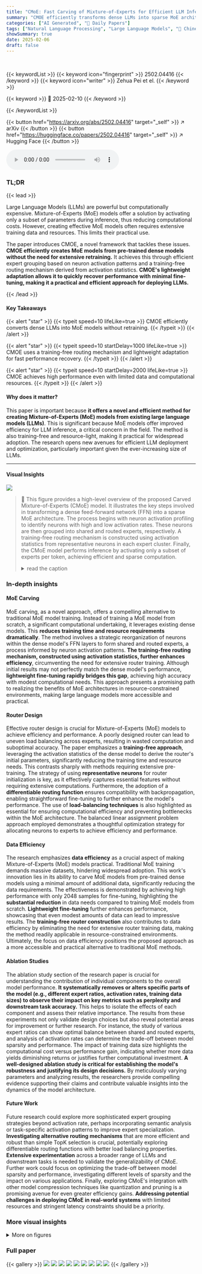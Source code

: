 ```yaml
---
title: "CMoE: Fast Carving of Mixture-of-Experts for Efficient LLM Inference"
summary: "CMOE efficiently transforms dense LLMs into sparse MoE architectures via expert carving, enabling fast inference without extensive retraining."
categories: ["AI Generated", "🤗 Daily Papers"]
tags: ["Natural Language Processing", "Large Language Models", "🏢 Chinese University of Hong Kong",]
showSummary: true
date: 2025-02-06
draft: false
---
```


<br>

{{< keywordList >}}
{{< keyword icon="fingerprint" >}} 2502.04416 {{< /keyword >}}
{{< keyword icon="writer" >}} Zehua Pei et el. {{< /keyword >}}
 
{{< keyword >}} 🤗 2025-02-10 {{< /keyword >}}
 
{{< /keywordList >}}

{{< button href="https://arxiv.org/abs/2502.04416" target="_self" >}}
↗ arXiv
{{< /button >}}
{{< button href="https://huggingface.co/papers/2502.04416" target="_self" >}}
↗ Hugging Face
{{< /button >}}



<audio controls>
    <source src="https://ai-paper-reviewer.com/2502.04416/podcast.wav" type="audio/wav">
    Your browser does not support the audio element.
</audio>


### TL;DR


{{< lead >}}

Large Language Models (LLMs) are powerful but computationally expensive. Mixture-of-Experts (MoE) models offer a solution by activating only a subset of parameters during inference, thus reducing computational costs.  However, creating effective MoE models often requires extensive training data and resources. This limits their practical use. 

The paper introduces CMOE, a novel framework that tackles these issues.  **CMOE efficiently creates MoE models from pre-trained dense models without the need for extensive retraining.** It achieves this through efficient expert grouping based on neuron activation patterns and a training-free routing mechanism derived from activation statistics.  **CMOE's lightweight adaptation allows it to quickly recover performance with minimal fine-tuning, making it a practical and efficient approach for deploying LLMs.**

{{< /lead >}}


#### Key Takeaways

{{< alert "star" >}}
{{< typeit speed=10 lifeLike=true >}} CMOE efficiently converts dense LLMs into MoE models without retraining. {{< /typeit >}}
{{< /alert >}}

{{< alert "star" >}}
{{< typeit speed=10 startDelay=1000 lifeLike=true >}} CMOE uses a training-free routing mechanism and lightweight adaptation for fast performance recovery. {{< /typeit >}}
{{< /alert >}}

{{< alert "star" >}}
{{< typeit speed=10 startDelay=2000 lifeLike=true >}} CMOE achieves high performance even with limited data and computational resources. {{< /typeit >}}
{{< /alert >}}

#### Why does it matter?
This paper is important because **it offers a novel and efficient method for creating Mixture-of-Experts (MoE) models from existing large language models (LLMs)**.  This is significant because MoE models offer improved efficiency for LLM inference, a critical concern in the field. The method is also training-free and resource-light, making it practical for widespread adoption.  The research opens new avenues for efficient LLM deployment and optimization, particularly important given the ever-increasing size of LLMs.

------
#### Visual Insights



![](https://arxiv.org/html/2502.04416/x1.png)

> 🔼 This figure provides a high-level overview of the proposed Carved Mixture-of-Experts (CMoE) model.  It illustrates the key steps involved in transforming a dense feed-forward network (FFN) into a sparse MoE architecture.  The process begins with neuron activation profiling to identify neurons with high and low activation rates.  These neurons are then grouped into shared and routed experts, respectively. A training-free routing mechanism is constructed using activation statistics from representative neurons in each expert cluster. Finally, the CMoE model performs inference by activating only a subset of experts per token, achieving efficient and sparse computation.
> <details>
> <summary>read the caption</summary>
> Figure 1:  The overview of our proposed CMoE.
> </details>







### In-depth insights


#### MoE Carving
MoE carving, as a novel approach, offers a compelling alternative to traditional MoE model training.  Instead of training a MoE model from scratch, a significant computational undertaking, it leverages existing dense models. This **reduces training time and resource requirements dramatically**.  The method involves a strategic reorganization of neurons within the dense model's FFN layers to form shared and routed experts, a process informed by neuron activation patterns. **The training-free routing mechanism, constructed using activation statistics, further enhances efficiency**, circumventing the need for extensive router training. Although initial results may not perfectly match the dense model's performance, **lightweight fine-tuning rapidly bridges this gap**, achieving high accuracy with modest computational needs. This approach presents a promising path to realizing the benefits of MoE architectures in resource-constrained environments, making large language models more accessible and practical.

#### Router Design
Effective router design is crucial for Mixture-of-Experts (MoE) models to achieve efficiency and performance.  A poorly designed router can lead to uneven load balancing across experts, resulting in wasted computation and suboptimal accuracy.  The paper emphasizes a **training-free approach**, leveraging the activation statistics of the dense model to derive the router's initial parameters, significantly reducing the training time and resource needs. This contrasts sharply with methods requiring extensive pre-training.  The strategy of using **representative neurons** for router initialization is key, as it effectively captures essential features without requiring extensive computations.  Furthermore, the adoption of a **differentiable routing function** ensures compatibility with backpropagation, enabling straightforward fine-tuning to further enhance the model's performance.  The use of **load-balancing techniques** is also highlighted as essential for ensuring computational efficiency and preventing bottlenecks within the MoE architecture. The balanced linear assignment problem approach employed demonstrates a thoughtful optimization strategy for allocating neurons to experts to achieve efficiency and performance.

#### Data Efficiency
The research emphasizes **data efficiency** as a crucial aspect of making Mixture-of-Experts (MoE) models practical.  Traditional MoE training demands massive datasets, hindering widespread adoption.  This work's innovation lies in its ability to carve MoE models from pre-trained dense models using a minimal amount of additional data, significantly reducing the data requirements. The effectiveness is demonstrated by achieving high performance with only 2048 samples for fine-tuning, highlighting the **substantial reduction** in data needs compared to training MoE models from scratch.  **Lightweight fine-tuning** further enhances performance, showcasing that even modest amounts of data can lead to impressive results.  The **training-free router construction** also contributes to data efficiency by eliminating the need for extensive router training data, making the method readily applicable in resource-constrained environments.  Ultimately, the focus on data efficiency positions the proposed approach as a more accessible and practical alternative to traditional MoE methods.

#### Ablation Studies
The ablation study section of the research paper is crucial for understanding the contribution of individual components to the overall model performance.  **It systematically removes or alters specific parts of the model (e.g., different expert ratios, activation rates, training data sizes) to observe their impact on key metrics such as perplexity and downstream task accuracy.** This helps to isolate the effects of each component and assess their relative importance.  The results from these experiments not only validate design choices but also reveal potential areas for improvement or further research. For instance, the study of various expert ratios can show optimal balance between shared and routed experts, and analysis of activation rates can determine the trade-off between model sparsity and performance.  The impact of training data size highlights the computational cost versus performance gain, indicating whether more data yields diminishing returns or justifies further computational investment.  **A well-designed ablation study is critical for establishing the model's robustness and justifying its design decisions.** By meticulously varying parameters and analyzing results, the researchers provide compelling evidence supporting their claims and contribute valuable insights into the dynamics of the model architecture.

#### Future Work
Future research could explore more sophisticated expert grouping strategies beyond activation rate, perhaps incorporating semantic analysis or task-specific activation patterns to improve expert specialization.  **Investigating alternative routing mechanisms** that are more efficient and robust than simple TopK selection is crucial, potentially exploring differentiable routing functions with better load balancing properties.  **Extensive experimentation** across a broader range of LLMs and downstream tasks is needed to validate the generalizability of CMoE.  Further work could focus on optimizing the trade-off between model sparsity and performance, investigating different levels of sparsity and the impact on various applications.  Finally, exploring CMoE's integration with other model compression techniques like quantization and pruning is a promising avenue for even greater efficiency gains.  **Addressing potential challenges in deploying CMoE in real-world systems** with limited resources and stringent latency constraints should be a priority.


### More visual insights

<details>
<summary>More on figures
</summary>


![](https://arxiv.org/html/2502.04416/x2.png)

> 🔼 This histogram visualizes the distribution of hidden state values (h) for a specific neuron within the 3rd feed-forward network (FFN) block of a large language model (LLM), at the 1000th token during processing.  The x-axis represents the hidden state values (h), and the y-axis represents their frequency. The histogram illustrates the high sparsity of activation in FFN layers, with the majority of values concentrated near zero. This observation supports the core hypothesis of the paper, which is that dense LLMs have significant activation sparsity that can be leveraged for efficient model compression through mixture-of-experts (MoE) techniques.  The figure's details demonstrate the prevalence of near-zero activation values, confirming the existence of significant sparsity in the network's hidden layers, and hence the potential for using MoE methods.
> <details>
> <summary>read the caption</summary>
> Figure 2: The histogram of FFN hidden state 𝐡𝐡\mathbf{h}bold_h for the 3333-th block and the 1,00010001,0001 , 000-th token.
> </details>



![](https://arxiv.org/html/2502.04416/x3.png)

> 🔼 Figure 3 shows the distribution of activation rates for neurons within the third feed-forward network (FFN) block of a large language model (LLM).  Each neuron's activation rate (μ) represents the frequency with which it is activated across a subset of input tokens.  The histogram visualizes this distribution, revealing a highly skewed distribution with most neurons exhibiting low activation rates and a long tail indicating a few highly active neurons (those that are activated often). The parameter Ka = 1000 controls the number of top neurons considered when calculating activation rates. This figure supports the paper's claim of significant activation sparsity in LLMs, motivating the development of mixture-of-experts (MoE) models.
> <details>
> <summary>read the caption</summary>
> Figure 3: The histogram of activation rates 𝝁𝝁\bm{\mu}bold_italic_μ for the 3333-th block with Ka=1,000subscript𝐾𝑎1000K_{a}=1,000italic_K start_POSTSUBSCRIPT italic_a end_POSTSUBSCRIPT = 1 , 000.
> </details>



![](https://arxiv.org/html/2502.04416/x4.png)

> 🔼 This figure illustrates the relationship between the amount of training data used and both the model's performance (measured by perplexity) and the time it takes to construct the model.  It shows that while increasing the training data significantly improves the model's performance initially, the gains diminish as the amount of data increases.  Moreover, the construction time increases non-linearly with the amount of training data.  This demonstrates a trade-off: substantial performance improvements can be achieved with a relatively small amount of data, but further improvements require disproportionately more time and resources.
> <details>
> <summary>read the caption</summary>
> Figure 4: Trade-off between Model Performance and Construction Time with Increasing Training Data.
> </details>



![](https://arxiv.org/html/2502.04416/x5.png)

> 🔼 This figure presents ablation study results to analyze the impact of different factors on the performance of the proposed CMoE model.  Specifically, it shows three subfigures: (a) Impact of shared expert ratio: This plot illustrates how varying the proportion of shared experts within the activated experts affects model performance (perplexity).  It demonstrates the relationship between the ratio of shared experts and the model's performance.  (b) Activation rate vs. model performance: This plot investigates the relationship between the total activation rate (the combined proportion of shared and activated routed experts) and the model's performance (perplexity) on two different datasets (WikiText-2 and C4). It assesses the effect of different activation rates on model perplexity, showing how sparsity impacts performance.  (c) Effect of load balancing: This visualization compares the distribution of computational workload across experts before and after implementing the proposed load-balancing mechanism.  It highlights how the load-balancing strategy improves the even distribution of tasks among the experts, increasing efficiency and potentially parallelization.
> <details>
> <summary>read the caption</summary>
> Figure 5:  Ablation studies:(a) Impact of shared expert ratio on model performance; (b) Activation Rate vs. Model Performance; (c) Effect of Load Balancing.
> </details>



</details>






### Full paper

{{< gallery >}}
<img src="https://ai-paper-reviewer.com/2502.04416/1.png" class="grid-w50 md:grid-w33 xl:grid-w25" />
<img src="https://ai-paper-reviewer.com/2502.04416/2.png" class="grid-w50 md:grid-w33 xl:grid-w25" />
<img src="https://ai-paper-reviewer.com/2502.04416/3.png" class="grid-w50 md:grid-w33 xl:grid-w25" />
<img src="https://ai-paper-reviewer.com/2502.04416/4.png" class="grid-w50 md:grid-w33 xl:grid-w25" />
<img src="https://ai-paper-reviewer.com/2502.04416/5.png" class="grid-w50 md:grid-w33 xl:grid-w25" />
<img src="https://ai-paper-reviewer.com/2502.04416/6.png" class="grid-w50 md:grid-w33 xl:grid-w25" />
<img src="https://ai-paper-reviewer.com/2502.04416/7.png" class="grid-w50 md:grid-w33 xl:grid-w25" />
<img src="https://ai-paper-reviewer.com/2502.04416/8.png" class="grid-w50 md:grid-w33 xl:grid-w25" />
<img src="https://ai-paper-reviewer.com/2502.04416/9.png" class="grid-w50 md:grid-w33 xl:grid-w25" />
{{< /gallery >}}